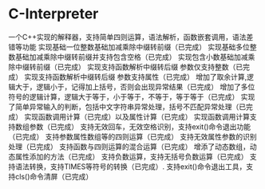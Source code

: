 # C-Interpreter
一个C++实现的解释器，支持简单四则运算，语法解析，函数嵌套调用，语法差错等功能
实现基础一位整数基础加减乘除中缀转前缀（已完成）
实现基础多位整数基础加减乘除中缀转前缀并支持包含空格（已完成）
实现包含小数基础加减乘除中缀转前缀（已完成）
实现支持函数解析中缀转后缀 参数仅支持整数（已完成）
实现支持函数解析中缀转后缀 参数支持属性（已完成）
增加了取余计算,逻辑大于，逻辑小于，记得加上括号，否则会出现异常结果（已完成）
增加了多位符号的逻辑计算，逻辑大于等于，小于等于，不等于，等于等于（已完成）
实现了简单异常输入的判断，包括中文字符串异常处理，括号不匹配异常处理（已完成）
实现函数调用计算（已完成）以及属性计算（已完成）
实现函数调用计算支持数组参数（已完成）
支持无效回车，无效空格识别，支持exit()命令退出功能（已完成）
支持参数属性数组等的四则运算（已完成）
支持无效属性参数的识别处理（已完成）
支持函数与四则运算的混合运算（已完成）
增添了动态数组，动态属性添加的方法（已完成）
支持负数运算，支持无括号负数运算（已完成）
支持语法转换，支持TIMES等符号的转换（已完成）.
支持exit()命令退出工具，支持cls()命令清屏（已完成）
